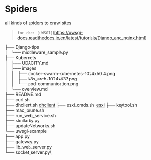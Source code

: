 # Spiders
all kinds of spiders to crawl sites


> `for doc: [uWSGI]`(https://uwsgi-docs.readthedocs.io/en/latest/tutorials/Django_and_nginx.html)


├── Django-tips  
│   └── middleware_sample.py  
├── Kubernets  
│   ├── UDACITY.md  
│   ├── images  
│   │   ├── docker-swarm-kubernetes-1024x50 4.png  
│   │   ├── k8s_arch-1024x437.png  
│   │   └── pod-communication.png  
│   └── overview.md  
├── README.md  
├── curl.sh  
├── dhclient.sh  [dhclient](sdasd)
├── esxi_cmds.sh  [esxi](www.google.com)
├── keytool.sh  
├── mac_prune.sh  
├── run_web_service.sh\
├── similarity.py\
├── updateNetworks.sh\
└── uwsgi-example\
    ├── app.py\
    ├── gateway.py\
    ├── lib_web_server.py\
    └── socket_server.py\
